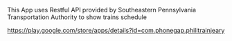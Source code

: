 This App uses Restful API provided by Southeastern Pennsylvania Transportation Authority to show trains schedule


https://play.google.com/store/apps/details?id=com.phonegap.philitrainjeary
